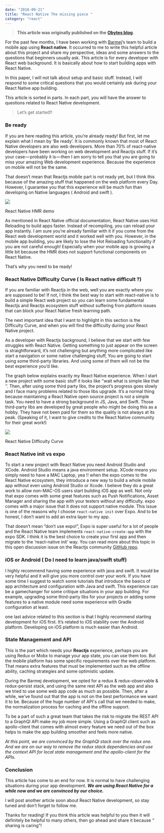 ```yaml
---
date: "2018-09-21"
title: "React Native The missing piece "
category: "react"
---
```


> **This article was originally published on the**  [**Obytes blog**](https://www.obytes.com/blog/)**.**

For the past few months, I have been working with  [Barmej](https://www.barmej.com/)’s team to build a mobile app using  **React native**. It occurred to me to write this helpful article about this project and share my perspective, ideas and some answers to the questions that beginners usually ask. This article is for every developer with React web background. It is basically about how to start building apps with React Native.

In this paper, I will not talk about setup and basic stuff. Instead, I will respond to some critical questions that you would certainly ask during your React Native app building.

This article is sorted in parts. In each part, you will have the answer to questions related to React Native development.

> Let’s get started!!

### Be ready

If you are here reading this article, you’re already ready! But first, let me explain what I mean by ‘Be ready’. It is commonly known that most of React Native developers are also web developers. More than 70% of react-native developers have been working on web development and Reactjs stuff. If it’s your case — probably it is — then I am sorry to tell you that you are going to miss your amazing Web development experience. Because the experience on mobile will not be the same.

That doesn’t mean that Reactjs mobile part is not ready yet, but I think this because of the amazing stuff that happened on the web platform every Day. However, I guarantee you that this experience will be much fun than developing on Native languages ( Android and swift ).

![](https://cdn-images-1.medium.com/max/1600/0*T48w-NkE2rLKV4m5)

React Native HMR demo

As mentioned in React Native official documentation, React Native uses Hot Reloading to build apps faster. Instead of recompiling, you can reload your app instantly. I am sure you’re already familiar with it if you come from the React web development world and it worked well with you. However, in the mobile app building, you are likely to lose the Hot Reloading functionality if you are not careful enough! Especially when your mobile app is growing a little bit because the HMR does not support functional components on React Native.

That’s why you need to be ready!

### React Native Difficulty Curve ( Is React native difficult ?)

If you are familiar with Reactjs in the web, well you are exactly where you are supposed to be! If not, I think the best way to start with react-native is to build a simple React web project so you can learn some fundamental Reactjs and Reactjs ecosystem stuff without suffering from platform issues that can block your React Native fresh learning path.

The next important idea that I want to highlight in this section is the Difficulty Curve, and when you will find the difficulty during your React Native project.

As a developer with Reactjs background, I believe that we start with few struggles with React Native. Getting something to just appear on the screen is straightforward, it’s not challenging but anything more complicated like start a navigation or some native challenging stuff, You are going to start using some third-party libraries. And using some of them will not be the best experience you’d like.

The graph below explains exactly my React Native experience. When I start a new project with some basic stuff it looks like ‘’wait what is simple like that ‘’. Then, after using some third party libs, the project’s progress goes slowly and I face many problems related to those libs upgrade. It’s a normal thing because maintaining a React Native open source project is not a simple task. You need to have a strong background in JS, Java, and Swift. Those third-party libs are developed by great people who might be doing this as a hobby. They have not been paid for them so the quality is not always at its peak. (Speaking of it, I want to give credits to the React Native community for their great work!)

![](https://cdn-images-1.medium.com/max/1600/1*W7U6g5wrfqlNIp2i0jlHeA.png)

React Native Difficulty Curve

### React Native init vs expo

To start a new project with React Native you need Android Studio and XCode. Android Studio means a java environment setup. XCode means you simply need to have a MAC Laptop, yea !! when the expo comes to the React Native ecosystem, they introduce a new way to build a whole mobile app without even using Android Studio or Xcode. I believe they do a great work to allow non-MAC-OS users start building iOS app as well. Not only that expo comes with some great features such as Push Notifications, Asset Manager and sharing the app with your testers without any difficulty. expo comes with a major issue that it does not support native module. This issue is one of the reasons why I choose `react-native init` over Expo. And to be honest, I don’t want to add an extra layer to my app.

That doesn’t mean ”don’t use expo!”, Expo is super useful for a lot of people and the React Native team implements `react-native-create-app` with the expo SDK. I think it is the best choice to create your first app and then migrate to the ‘react-native init’ way. You can read more about this topic in this open discussion issue on the Reactjs community  [GitHub repo](https://github.com/react-community/create-react-native-app/issues/516).

### iOS or Android ( Do I need to learn java/swift stuff)

I highly recommend having some experience with java and swift. It would be very helpful and it will give you more control over your work. If you have some time I suggest to watch some tutorials that introduce the basics of app architecture and configuration with Java and swift. This experience can be a gamechanger for some critique situations in your app building. For example, upgrading some third-party libs for your projects or adding some features to a native module need some experience with Gradle configuration at least.

one last advice related to this section is that I highly recommend starting development for iOS first. It’s related to iOS stability over the Android platform. Developing on iOS platform is much easier than Android.

### State Management and API

This is the part which needs your  **Reactjs**  experience, perhaps you are using Redux or Mobx to manage your app state, you can use them too. But the mobile platform has some specific requirements over the web platform. That means extra features that must be implemented such as the offline ability, caching strategies and some optimistic update.

During the Barmej development, we opted for a redux & redux-observable & redux-persist stack, and using the same rest API as the web app and also we tried to use some web app code as much as possible. Then, after a while, we’ve found out that the app is not on the best performance we want it to be. Because of the huge number of API's call that we needed to make, the normalization process for caching and the offline support.

To be a part of such a great team that takes the risk to migrate the REST API to a GraphQl API make my job more simple. Using a GraphQl client such as apollo-client that comes with almost every feature we need out of the box helps to make the app building smoother and feels more native.

_At this point, we are convinced by the GraphQl stack over the redux one. And we are on our way to remove the redux stack dependencies and use the context API for local state management and the apollo-client for the APIs._

### Conclusion

This article has come to an end for now. It is normal to have challenging situations during your app development.  **_We are using React Native for a while now and we are convinced by our choice._**

I will post another article soon about React Native development, so stay tuned and don’t forget to follow me.

Thanks for reading! If you think this article was helpful to you then it will definitely be helpful to many others, then go ahead and share it because “ sharing is caring”!